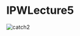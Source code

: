 # IPWLecture5

![catch2](https://github.com/nimi2356/IPWLecture5/actions/workflows/main.yml/badge.svg)
